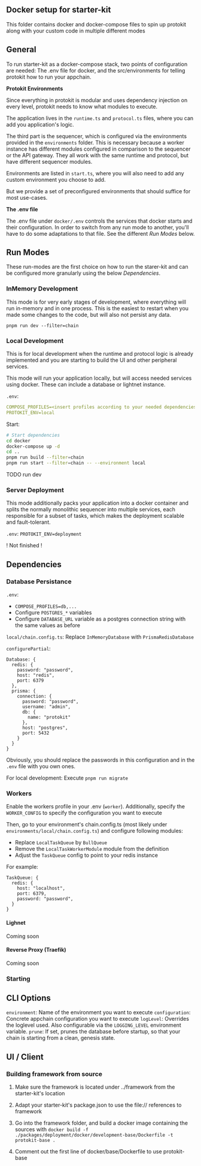 ## Docker setup for starter-kit

This folder contains docker and docker-compose files to spin up protokit along with your custom code in multiple different modes

## General

To run starter-kit as a docker-compose stack, two points of configuration are needed: 
The .env file for docker, and the src/environments for telling protokit how to run your appchain.

**Protokit Environments**

Since everything in protokit is modular and uses dependency injection on every level, protokit needs to know what modules to execute.

The application lives in the `runtime.ts` and `protocol.ts` files, where you can add you application's logic.

The third part is the sequencer, which is configured via the environments provided in the `environments` folder.
This is necessary because a worker instance has different modules configured in comparison to the sequencer or the API gateway.
They all work with the same runtime and protocol, but have different sequencer modules.

Environments are listed in `start.ts`, where you will also need to add any custom environment you choose to add.

But we provide a set of preconfigured environments that should suffice for most use-cases.

**The .env file**

The .env file under `docker/.env` controls the services that docker starts and their configuration.
In order to switch from any run mode to another, you'll have to do some adaptations to that file. 
See the different *Run Modes* below.

## Run Modes 

These run-modes are the first choice on how to run the starer-kit and can be configured more granularly using the below *Dependencies*.

### InMemory Development

This mode is for very early stages of development, where everything will run in-memory and in one process.
This is the easiest to restart when you made some changes to the code, but will also not persist any data.

`pnpm run dev --filter=chain`

### Local Development 

This is for local development when the runtime and protocol logic is already implemented and you are starting to build the UI and other peripheral services.

This mode will run your application locally, but will access needed services using docker. These can include a database or lightnet instance.

`.env`: 
```yaml
COMPOSE_PROFILES=<insert profiles according to your needed dependencies - remove '*'>
PROTOKIT_ENV=local
```

Start:

```bash
# Start dependencies
cd docker
docker-compose up -d
cd ..
pnpm run build --filter=chain
pnpm run start --filter=chain -- --environment local
```

TODO run dev

### Server Deployment

This mode additionally packs your application into a docker container and splits the normally monolithic sequencer 
into multiple services, each responsible for a subset of tasks, which makes the deployment scalable and fault-tolerant.

`.env`: `PROTOKIT_ENV=deployment`

! Not finished !

## Dependencies

### Database Persistance

`.env`: 
- `COMPOSE_PROFILES=db,...` 
- Configure `POSTGRES_*` variables
- Configure `DATABASE_URL` variable as a postgres connection string with the same values as before

`local/chain.config.ts`:
Replace `InMemoryDatabase` with `PrismaRedisDatabase`

`configurePartial`:
```
Database: {
  redis: {
    password: "password",
    host: "redis",
    port: 6379
  },
  prisma: {
    connection: {
      password: "password",
      username: "admin",
      db: {
        name: "protokit"
      },
      host: "postgres",
      port: 5432
    }
  }
}
```

Obviously, you should replace the passwords in this configuration and in the `.env` file with you own ones.

For local development:
Execute `pnpm run migrate`

### Workers

Enable the workers profile in your .env (`worker`).
Additionally, specify the `WORKER_CONFIG` to specify the configuration you want to execute

Then, go to your environment's chain.config.ts (most likely under `environments/local/chain.config.ts`) and configure following modules:
- Replace `LocalTaskQueue` by `BullQueue`
- Remove the `LocalTaskWorkerModule` module from the definition
- Adjust the `TaskQueue` config to point to your redis instance

For example:
```
TaskQueue: {
  redis: {
    host: "localhost",
    port: 6379,
    password: "password",
  }
}
```

#### Lighnet
Coming soon

#### Reverse Proxy (Traefik)
Coming soon

### Starting

## CLI Options

`environment`: Name of the environment you want to execute
`configuration`: Concrete appchain configuration you want to execute
`logLevel`: Overrides the loglevel used. Also configurable via the `LOGGING_LEVEL` environment variable.
`prune`: If set, prunes the database before startup, so that your chain is starting from a clean, genesis state.

## UI / Client



### Building framework from source

1. Make sure the framework is located under ../framework from the starter-kit's location
2. Adapt your starter-kit's package.json to use the file:// references to framework
3. Go into the framework folder, and build a docker image containing the sources with `docker build -f ./packages/deployment/docker/development-base/Dockerfile -t protokit-base .`

4. Comment out the first line of docker/base/Dockerfile to use protokit-base